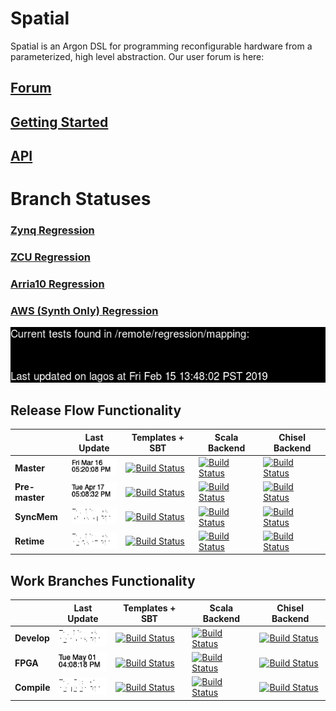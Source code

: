 # Spatial
Spatial is an Argon DSL for programming reconfigurable hardware from a parameterized, high level abstraction.  Our user forum is here: 

## [Forum](https://groups.google.com/forum/#!forum/spatial-lang-users)

## [Getting Started](http://spatial-lang.readthedocs.io/en/latest/tutorial/starting.html)

## [API](http://spatial-lang.readthedocs.io/en/latest/)

# Branch Statuses

### [Zynq Regression](https://docs.google.com/spreadsheets/d/1jZxVO8VFODR8_nEGBHfcmfeIJ3vo__LCPdjt4osb3aE/edit#gid=0)
### [ZCU Regression](https://docs.google.com/spreadsheets/d/181pQqQXV_DsoWZyRV4Ve3y9QI6I0VIbVGS3TT0zbEv8/edit#gid=0)
### [Arria10 Regression](https://docs.google.com/spreadsheets/d/1IgPolABXEo58kG0cCQTr-lLwuPtzwPUqbkAF74hnss8/edit#gid=0)
### [AWS (Synth Only) Regression ](https://docs.google.com/spreadsheets/d/19G95ZMMoruIsi1iMHYJ8Th9VUSX87SGTpo6yHsSCdvU/edit#gid=0)

!["what's running" is unavailable](https://github.com/mattfel1/Window/blob/master/window.png?raw=true "whatsrunning")

## Release Flow Functionality

|            | Last Update | Templates + SBT | Scala Backend | Chisel Backend |
|------------|-----------|------------|------------|-------------|
| **Master** | [![timestamp unavailable](https://github.com/mattfel1/Trackers/blob/timestamps/timestamp_master.png?raw=true)](https://docs.google.com/spreadsheets/d/1eAVNnz2170dgAiSywvYeeip6c4Yw6MrPTXxYkJYbHWo)  | [![Build Status](https://travis-ci.org/stanford-ppl/spatial-lang.svg?branch=master)](https://travis-ci.org/stanford-ppl/spatial-lang) | [![Build Status](https://travis-ci.org/mattfel1/Trackers.svg?branch=ClassCombined-Branchmaster-Backendscala-Tracker)](https://github.com/stanford-ppl/spatial-lang/wiki/Brnch:master-Trgt:scala) | [![Build Status](https://travis-ci.org/mattfel1/Trackers.svg?branch=ClassCombined-Branchmaster-Backendchisel-Tracker)](https://github.com/stanford-ppl/spatial-lang/wiki/Brnch:master-Trgt:chisel) |
| **Pre-master** | [![timestamp unavailable](https://github.com/mattfel1/Trackers/blob/timestamps/timestamp_pre-master.png?raw=true)](https://docs.google.com/spreadsheets/d/18lj4_mBza_908JU0K2II8d6jPhV57KktGaI27h_R1-s)  | [![Build Status](https://travis-ci.org/stanford-ppl/spatial-lang.svg?branch=pre-master)](https://travis-ci.org/stanford-ppl/spatial-lang) | [![Build Status](https://travis-ci.org/mattfel1/Trackers.svg?branch=ClassCombined-Branchpre-master-Backendscala-Tracker)](https://github.com/stanford-ppl/spatial-lang/wiki/Brnch:pre-master-Trgt:scala) | [![Build Status](https://travis-ci.org/mattfel1/Trackers.svg?branch=ClassCombined-Branchpre-master-Backendchisel-Tracker)](https://github.com/stanford-ppl/spatial-lang/wiki/Brnch:pre-master-Trgt:chisel) |
| **SyncMem** | [![timestamp unavailable](https://github.com/mattfel1/Trackers/blob/timestamps/timestamp_syncMem.png?raw=true)](https://docs.google.com/spreadsheets/d/1TTzOAntqxLJFqmhLfvodlepXSwE4tgte1nd93NDpNC8)  | [![Build Status](https://travis-ci.org/stanford-ppl/spatial-lang.svg?branch=syncMem)](https://travis-ci.org/stanford-ppl/spatial-lang) | [![Build Status](https://travis-ci.org/mattfel1/Trackers.svg?branch=ClassCombined-BranchsyncMem-Backendscala-Tracker)](https://github.com/stanford-ppl/spatial-lang/wiki/Brnch:syncMem-Trgt:scala) | [![Build Status](https://travis-ci.org/mattfel1/Trackers.svg?branch=ClassCombined-BranchsyncMem-Backendchisel-Tracker)](https://github.com/stanford-ppl/spatial-lang/wiki/Brnch:syncMem-Trgt:chisel) |
| **Retime** | [![timestamp unavailable](https://github.com/mattfel1/Trackers/blob/timestamps/timestamp_retime.png?raw=true)](https://docs.google.com/spreadsheets/d/1glAFF586AuSqDxemwGD208yajf9WBqQUTrwctgsW--A) | [![Build Status](https://travis-ci.org/stanford-ppl/spatial-lang.svg?branch=retime)](https://travis-ci.org/stanford-ppl/spatial-lang) | [![Build Status](https://travis-ci.org/mattfel1/Trackers.svg?branch=ClassCombined-Branchretime-Backendscala-Tracker)](https://github.com/stanford-ppl/spatial-lang/wiki/Brnch:retime-Trgt:scala) | [![Build Status](https://travis-ci.org/mattfel1/Trackers.svg?branch=ClassCombined-Branchretime-Backendchisel-Tracker)](https://github.com/stanford-ppl/spatial-lang/wiki/Brnch:retime-Trgt:chisel) |

## Work Branches Functionality

|            | Last Update | Templates + SBT | Scala Backend | Chisel Backend |
|------------|-----------|------------|------------|-------------|
| **Develop** | [![timestamp unavailable](https://github.com/mattfel1/Trackers/blob/timestamps/timestamp_develop.png?raw=true)](https://docs.google.com/spreadsheets/d/13GW9IDtg0EFLYEERnAVMq4cGM7EKg2NXF4VsQrUp0iw)  | [![Build Status](https://travis-ci.org/stanford-ppl/spatial-lang.svg?branch=develop)](https://travis-ci.org/stanford-ppl/spatial-lang) | [![Build Status](https://travis-ci.org/mattfel1/Trackers.svg?branch=ClassCombined-Branchdevelop-Backendscala-Tracker)](https://github.com/stanford-ppl/spatial-lang/wiki/Brnch:develop-Trgt:scala) | [![Build Status](https://travis-ci.org/mattfel1/Trackers.svg?branch=ClassCombined-Branchdevelop-Backendchisel-Tracker)](https://github.com/stanford-ppl/spatial-lang/wiki/Brnch:develop-Trgt:chisel) |
| **FPGA** | [![timestamp unavailable](https://github.com/mattfel1/Trackers/blob/timestamps/timestamp_fpga.png?raw=true)](https://docs.google.com/spreadsheets/d/1CMeHtxCU4D2u12m5UzGyKfB3WGlZy_Ycw_hBEi59XH8)  | [![Build Status](https://travis-ci.org/stanford-ppl/spatial-lang.svg?branch=fpga)](https://travis-ci.org/stanford-ppl/spatial-lang) | [![Build Status](https://travis-ci.org/mattfel1/Trackers.svg?branch=ClassCombined-Branchfpga-Backendscala-Tracker)](https://github.com/stanford-ppl/spatial-lang/wiki/Brnch:fpga-Trgt:scala) | [![Build Status](https://travis-ci.org/mattfel1/Trackers.svg?branch=ClassCombined-Branchfpga-Backendchisel-Tracker)](https://github.com/stanford-ppl/spatial-lang/wiki/Brnch:fpga-Trgt:chisel) |
| **Compile** | ![timestamp unavailable](https://github.com/mattfel1/Trackers/blob/timestamps/timestamp_compile.png?raw=true "timestamp")  | [![Build Status](https://travis-ci.org/stanford-ppl/spatial-lang.svg?branch=compile)](https://travis-ci.org/stanford-ppl/spatial-lang) | [![Build Status](https://travis-ci.org/mattfel1/Trackers.svg?branch=ClassCombined-Branchcompile-Backendscala-Tracker)](https://github.com/stanford-ppl/spatial-lang/wiki/Brnch:compile-Trgt:scala) | [![Build Status](https://travis-ci.org/mattfel1/Trackers.svg?branch=ClassCombined-Branchcompile-Backendchisel-Tracker)](https://github.com/stanford-ppl/spatial-lang/wiki/Brnch:compile-Trgt:chisel) |
